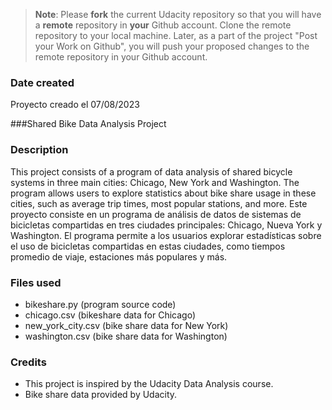 >**Note**: Please **fork** the current Udacity repository so that you will have a **remote** repository in **your** Github account. Clone the remote repository to your local machine. Later, as a part of the project "Post your Work on Github", you will push your proposed changes to the remote repository in your Github account.

### Date created
Proyecto creado el 07/08/2023

###Shared Bike Data Analysis Project


### Description
This project consists of a program of data analysis of shared bicycle systems in three main cities: Chicago, New York and Washington. The program allows users to explore statistics about bike share usage in these cities, such as average trip times, most popular stations, and more.
Este proyecto consiste en un programa de análisis de datos de sistemas de bicicletas compartidas en tres ciudades principales: Chicago, Nueva York y Washington. El programa permite a los usuarios explorar estadísticas sobre el uso de bicicletas compartidas en estas ciudades, como tiempos promedio de viaje, estaciones más populares y más.

### Files used
- bikeshare.py (program source code)
- chicago.csv (bikeshare data for Chicago)
- new_york_city.csv (bike share data for New York)
- washington.csv (bike share data for Washington)

### Credits
- This project is inspired by the Udacity Data Analysis course.
- Bike share data provided by Udacity.

